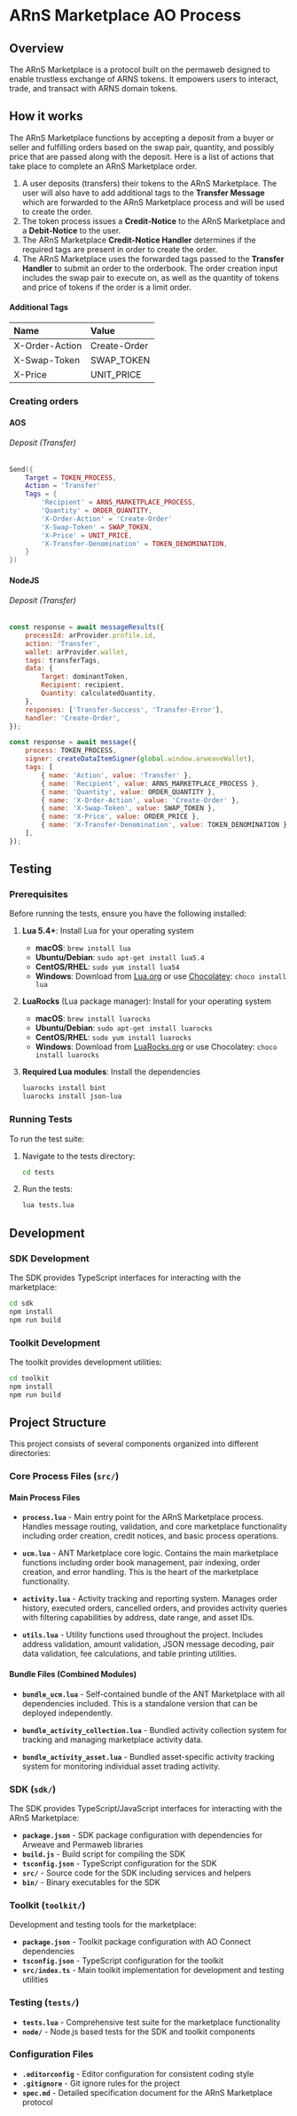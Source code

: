 # ARnS Marketplace AO Process

## Overview

The ARnS Marketplace is a protocol built on the permaweb designed to enable trustless exchange of ARNS tokens. It empowers users to interact, trade, and transact with ARNS domain tokens.

## How it works

The ARnS Marketplace functions by accepting a deposit from a buyer or seller and fulfilling orders based on the swap pair, quantity, and possibly price that are passed along with the deposit. Here is a list of actions that take place to complete an ARnS Marketplace order.

1. A user deposits (transfers) their tokens to the ARnS Marketplace. The user will also have to add additional tags to the **Transfer Message** which are forwarded to the ARnS Marketplace process and will be used to create the order.
2. The token process issues a **Credit-Notice** to the ARnS Marketplace and a **Debit-Notice** to the user.
3. The ARnS Marketplace **Credit-Notice Handler** determines if the required tags are present in order to create the order.
4. The ARnS Marketplace uses the forwarded tags passed to the **Transfer Handler** to submit an order to the orderbook. The order creation input includes the swap pair to execute on, as well as the quantity of tokens and price of tokens if the order is a limit order.

#### Additional Tags

| Name           | Value        |
| :------------- | :----------- |
| X-Order-Action | Create-Order |
| X-Swap-Token   | SWAP_TOKEN   |
| X-Price        | UNIT_PRICE   |

### Creating orders

#### AOS

###### Deposit (Transfer)

```lua
Send({
	Target = TOKEN_PROCESS,
	Action = 'Transfer'
	Tags = {
		'Recipient' = ARNS_MARKETPLACE_PROCESS,
		'Quantity' = ORDER_QUANTITY,
		'X-Order-Action' = 'Create-Order'
		'X-Swap-Token' = SWAP_TOKEN,
		'X-Price' = UNIT_PRICE,
		'X-Transfer-Denomination' = TOKEN_DENOMINATION,
	}
})
```

#### NodeJS

###### Deposit (Transfer)

```js
const response = await messageResults({
	processId: arProvider.profile.id,
	action: 'Transfer',
	wallet: arProvider.wallet,
	tags: transferTags,
	data: {
		Target: dominantToken,
		Recipient: recipient,
		Quantity: calculatedQuantity,
	},
	responses: ['Transfer-Success', 'Transfer-Error'],
	handler: 'Create-Order',
});
```

```js
const response = await message({
	process: TOKEN_PROCESS,
	signer: createDataItemSigner(global.window.arweaveWallet),
	tags: [
		{ name: 'Action', value: 'Transfer' },
		{ name: 'Recipient', value: ARNS_MARKETPLACE_PROCESS },
		{ name: 'Quantity', value: ORDER_QUANTITY },
		{ name: 'X-Order-Action', value: 'Create-Order' },
		{ name: 'X-Swap-Token', value: SWAP_TOKEN },
		{ name: 'X-Price', value: ORDER_PRICE },
		{ name: 'X-Transfer-Denomination', value: TOKEN_DENOMINATION },
	],
});
```

## Testing

### Prerequisites

Before running the tests, ensure you have the following installed:

1. **Lua 5.4+**: Install Lua for your operating system
   - **macOS**: `brew install lua`
   - **Ubuntu/Debian**: `sudo apt-get install lua5.4`
   - **CentOS/RHEL**: `sudo yum install lua54`
   - **Windows**: Download from [Lua.org](https://www.lua.org/download.html) or use [Chocolatey](https://chocolatey.org/): `choco install lua`

2. **LuaRocks** (Lua package manager): Install for your operating system
   - **macOS**: `brew install luarocks`
   - **Ubuntu/Debian**: `sudo apt-get install luarocks`
   - **CentOS/RHEL**: `sudo yum install luarocks`
   - **Windows**: Download from [LuaRocks.org](https://luarocks.org/) or use Chocolatey: `choco install luarocks`

3. **Required Lua modules**: Install the dependencies
   ```bash
   luarocks install bint
   luarocks install json-lua
   ```

### Running Tests

To run the test suite:

1. Navigate to the tests directory:
   ```bash
   cd tests
   ```

2. Run the tests:
   ```bash
   lua tests.lua
   ```

## Development

### SDK Development

The SDK provides TypeScript interfaces for interacting with the marketplace:

```bash
cd sdk
npm install
npm run build
```

### Toolkit Development

The toolkit provides development utilities:

```bash
cd toolkit
npm install
npm run build
```

## Project Structure

This project consists of several components organized into different directories:

### Core Process Files (`src/`)

#### Main Process Files
- **`process.lua`** - Main entry point for the ARnS Marketplace process. Handles message routing, validation, and core marketplace functionality including order creation, credit notices, and basic process operations.

- **`ucm.lua`** - ANT Marketplace core logic. Contains the main marketplace functions including order book management, pair indexing, order creation, and error handling. This is the heart of the marketplace functionality.

- **`activity.lua`** - Activity tracking and reporting system. Manages order history, executed orders, cancelled orders, and provides activity queries with filtering capabilities by address, date range, and asset IDs.

- **`utils.lua`** - Utility functions used throughout the project. Includes address validation, amount validation, JSON message decoding, pair data validation, fee calculations, and table printing utilities.

#### Bundle Files (Combined Modules)
- **`bundle_ucm.lua`** - Self-contained bundle of the ANT Marketplace with all dependencies included. This is a standalone version that can be deployed independently.

- **`bundle_activity_collection.lua`** - Bundled activity collection system for tracking and managing marketplace activity data.

- **`bundle_activity_asset.lua`** - Bundled asset-specific activity tracking system for monitoring individual asset trading activity.

### SDK (`sdk/`)

The SDK provides TypeScript/JavaScript interfaces for interacting with the ARnS Marketplace:

- **`package.json`** - SDK package configuration with dependencies for Arweave and Permaweb libraries
- **`build.js`** - Build script for compiling the SDK
- **`tsconfig.json`** - TypeScript configuration for the SDK
- **`src/`** - Source code for the SDK including services and helpers
- **`bin/`** - Binary executables for the SDK

### Toolkit (`toolkit/`)

Development and testing tools for the marketplace:

- **`package.json`** - Toolkit package configuration with AO Connect dependencies
- **`tsconfig.json`** - TypeScript configuration for the toolkit
- **`src/index.ts`** - Main toolkit implementation for development and testing utilities

### Testing (`tests/`)

- **`tests.lua`** - Comprehensive test suite for the marketplace functionality
- **`node/`** - Node.js based tests for the SDK and toolkit components

### Configuration Files

- **`.editorconfig`** - Editor configuration for consistent coding style
- **`.gitignore`** - Git ignore rules for the project
- **`spec.md`** - Detailed specification document for the ARnS Marketplace protocol
